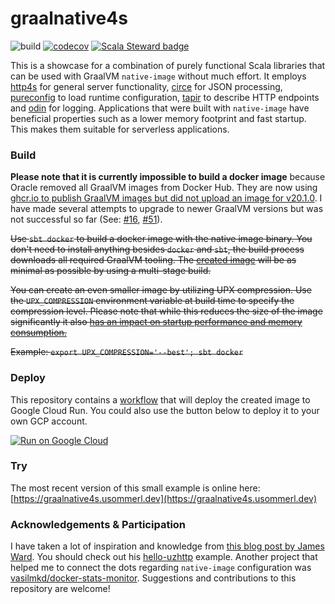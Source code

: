 # graalnative4s

![build](https://img.shields.io/github/workflow/status/usommerl/graalnative4s/CI?style=for-the-badge)
[![codecov](https://img.shields.io/codecov/c/github/usommerl/graalnative4s?style=for-the-badge)](https://codecov.io/gh/usommerl/graalnative4s)
[![Scala Steward badge](https://img.shields.io/badge/Scala_Steward-helping-blue.svg?style=for-the-badge)](https://scala-steward.org)

This is a showcase for a combination of purely functional Scala libraries that can be used with GraalVM `native-image` without much effort. It employs [http4s][http4s] for general server functionality, [circe][circe] for JSON processing, [pureconfig] to load runtime configuration, [tapir][tapir] to describe HTTP endpoints and [odin][odin] for logging. Applications that were built with `native-image` have beneficial properties such as a lower memory footprint and fast startup. This makes them suitable for serverless applications.

### Build

**Please note that it is currently impossible to build a docker image** because Oracle removed all GraalVM images from Docker Hub. They are now using [ghcr.io to publish GraalVM images but did not upload an image for v20.1.0](https://github.com/orgs/graalvm/packages/container/graalvm-ce/versions). I have made several attempts to upgrade to newer GraalVM versions but was not successful so far (See: [#16](https://github.com/usommerl/graalnative4s/issues/16), [#51](https://github.com/usommerl/graalnative4s/issues/51)).

~~Use `sbt docker` to build a docker image with the native image binary. You don't need to install anything besides `docker` and `sbt`, the build process downloads all required GraalVM tooling. The [created image][image] will be as minimal as possible by using a multi-stage build.~~

~~You can create an even smaller image by utilizing UPX compression. Use the `UPX_COMPRESSION` environment variable at build time to specify the compression level.
Please note that while this reduces the size of the image significantly it also [has an impact on startup performance and memory consumption.](./benchmark/upx.md)~~

~~Example: `export UPX_COMPRESSION='--best'; sbt docker`~~

### Deploy
This repository contains a [workflow][workflow] that will deploy the created image to Google Cloud Run. You could also use the button below to deploy it to your own GCP account.

[![Run on Google Cloud](https://deploy.cloud.run/button.svg)](https://deploy.cloud.run)

### Try
The most recent version of this small example is online here: [https://graalnative4s.usommerl.dev](https://graalnative4s.usommerl.dev)

### Acknowledgements & Participation
I have taken a lot of inspiration and knowledge from [this blog post by James Ward][inspiration]. You should check out his [hello-uzhttp][uzhttp] example. Another project that helped me to connect the dots regarding `native-image` configuration was [vasilmkd/docker-stats-monitor][docker-stats-monitor]. Suggestions and contributions to this repository are welcome!

[http4s]: https://github.com/http4s/http4s
[circe]: https://github.com/circe/circe
[tapir]: https://github.com/softwaremill/tapir
[odin]: https://github.com/valskalla/odin
[pureconfig]: https://github.com/pureconfig/pureconfig

[image]: https://github.com/users/usommerl/packages/container/package/graalnative4s
[workflow]: .github/workflows/ci_cd.yaml
[inspiration]: https://jamesward.com/2020/05/07/graalvm-native-image-tips-tricks/
[uzhttp]: https://github.com/jamesward/hello-uzhttp
[docker-stats-monitor]: https://github.com/vasilmkd/docker-stats-monitor

